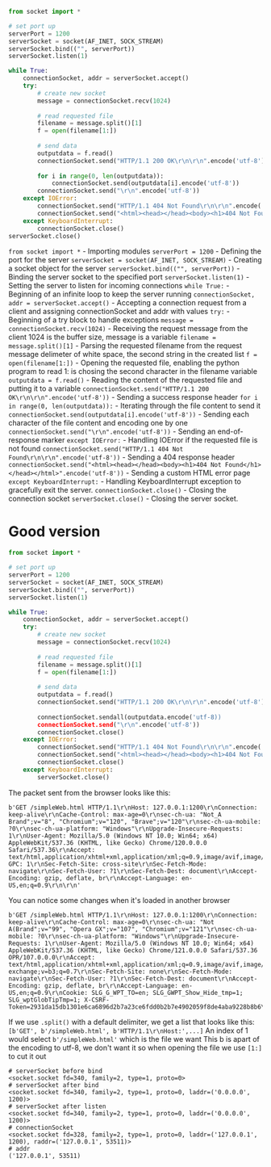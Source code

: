 ```python
from socket import *

# set port up
serverPort = 1200
serverSocket = socket(AF_INET, SOCK_STREAM)
serverSocket.bind(("", serverPort))
serverSocket.listen(1)

while True:
    connectionSocket, addr = serverSocket.accept()
    try:
        # create new socket
        message = connectionSocket.recv(1024)
        
        # read requested file
        filename = message.split()[1]
        f = open(filename[1:])
        
        # send data
        outputdata = f.read()
        connectionSocket.send("HTTP/1.1 200 OK\r\n\r\n".encode('utf-8'))
        
        for i in range(0, len(outputdata)):
            connectionSocket.send(outputdata[i].encode('utf-8'))
        connectionSocket.send("\r\n".encode('utf-8'))
    except IOError:
        connectionSocket.send("HTTP/1.1 404 Not Found\r\n\r\n".encode('utf-8'))
        connectionSocket.send("<html><head></head><body><h1>404 Not Found</h1></head></html>".encode('utf-8'))
    except KeyboardInterrupt:
        connectionSocket.close()
serverSocket.close()
```

`from socket import *` - Importing modules
`serverPort = 1200` - Defining the port for the server
`serverSocket = socket(AF_INET, SOCK_STREAM)` - Creating a socket object for the server
`serverSocket.bind(("", serverPort))` - Binding the server socket to the specified port
`serverSocket.listen(1)` - Setting the server to listen for incoming connections
`while True:` - Beginning of an infinite loop to keep the server running
`connectionSocket, addr = serverSocket.accept()` - Accepting a connection request from a client and assigning connectionSocket and addr with values
`try:` - Beginning of a try block to handle exceptions
`message = connectionSocket.recv(1024)` - Receiving the request message from the client
	1024 is the buffer size, message is a variable
`filename = message.split()[1]` - Parsing the requested filename from the request message
	delimeter of white space,  the second string in the created list
`f = open(filename[1:])` - Opening the requested file, enabling the python program to read
	1: is chosing the second character in the filename variable
`outputdata = f.read()` - Reading the content of the requested file and putting it to a variable
`connectionSocket.send("HTTP/1.1 200 OK\r\n\r\n".encode('utf-8'))` - Sending a success response header
`for i in range(0, len(outputdata)):` - Iterating through the file content to send it
`connectionSocket.send(outputdata[i].encode('utf-8'))` - Sending each character of the file content and encoding one by one
`connectionSocket.send("\r\n".encode('utf-8'))` - Sending an end-of-response marker
`except IOError:` - Handling IOError if the requested file is not found
`connectionSocket.send("HTTP/1.1 404 Not Found\r\n\r\n".encode('utf-8'))` - Sending a 404 response header
`connectionSocket.send("<html><head></head><body><h1>404 Not Found</h1></head></html>".encode('utf-8'))` - Sending a custom HTML error page
`except KeyboardInterrupt:` - Handling KeyboardInterrupt exception to gracefully exit the server.
`connectionSocket.close()` - Closing the connection socket
`serverSocket.close()` - Closing the server socket.


# Good version
```python
from socket import *

# set port up
serverPort = 1200
serverSocket = socket(AF_INET, SOCK_STREAM)
serverSocket.bind(("", serverPort))
serverSocket.listen(1)

while True:
    connectionSocket, addr = serverSocket.accept()
    try:
        # create new socket
        message = connectionSocket.recv(1024)
        
        # read requested file
        filename = message.split()[1]
        f = open(filename[1:])
        
        # send data
        outputdata = f.read()
        connectionSocket.send("HTTP/1.1 200 OK\r\n\r\n".encode('utf-8'))
        
        connectionSocket.sendall(outputdata.encode('utf-8))
        connectionSocket.send("\r\n".encode('utf-8'))
        connectionSocket.close()
    except IOError:
        connectionSocket.send("HTTP/1.1 404 Not Found\r\n\r\n".encode('utf-8'))
        connectionSocket.send("<html><head></head><body><h1>404 Not Found</h1></head></html>".encode('utf-8'))
        connectionSocket.close()
    except KeyboardInterrupt:
        serverSocket.close()
```

The packet sent from the browser looks like this:
```
b'GET /simpleWeb.html HTTP/1.1\r\nHost: 127.0.0.1:1200\r\nConnection: keep-alive\r\nCache-Control: max-age=0\r\nsec-ch-ua: "Not_A Brand";v="8", "Chromium";v="120", "Brave";v="120"\r\nsec-ch-ua-mobile: ?0\r\nsec-ch-ua-platform: "Windows"\r\nUpgrade-Insecure-Requests: 1\r\nUser-Agent: Mozilla/5.0 (Windows NT 10.0; Win64; x64) AppleWebKit/537.36 (KHTML, like Gecko) Chrome/120.0.0.0 Safari/537.36\r\nAccept: text/html,application/xhtml+xml,application/xml;q=0.9,image/avif,image/webp,image/apng,*/*;q=0.8\r\nSec-GPC: 1\r\nSec-Fetch-Site: cross-site\r\nSec-Fetch-Mode: navigate\r\nSec-Fetch-User: ?1\r\nSec-Fetch-Dest: document\r\nAccept-Encoding: gzip, deflate, br\r\nAccept-Language: en-US,en;q=0.9\r\n\r\n'
```

You can notice some changes when it's loaded in another browser
```
b'GET /simpleWeb.html HTTP/1.1\r\nHost: 127.0.0.1:1200\r\nConnection: keep-alive\r\nCache-Control: max-age=0\r\nsec-ch-ua: "Not A(Brand";v="99", "Opera GX";v="107", "Chromium";v="121"\r\nsec-ch-ua-mobile: ?0\r\nsec-ch-ua-platform: "Windows"\r\nUpgrade-Insecure-Requests: 1\r\nUser-Agent: Mozilla/5.0 (Windows NT 10.0; Win64; x64) AppleWebKit/537.36 (KHTML, like Gecko) Chrome/121.0.0.0 Safari/537.36 OPR/107.0.0.0\r\nAccept: text/html,application/xhtml+xml,application/xml;q=0.9,image/avif,image/webp,image/apng,*/*;q=0.8,application/signed-exchange;v=b3;q=0.7\r\nSec-Fetch-Site: none\r\nSec-Fetch-Mode: navigate\r\nSec-Fetch-User: ?1\r\nSec-Fetch-Dest: document\r\nAccept-Encoding: gzip, deflate, br\r\nAccept-Language: en-US,en;q=0.9\r\nCookie: SLG_G_WPT_TO=en; SLG_GWPT_Show_Hide_tmp=1; SLG_wptGlobTipTmp=1; X-CSRF-Token=2931da15db1301e6ca6896d2b7a23ce6fdd0b2b7e4902059f8de4aba9228b8b6\r\n\r\n'
```

If we use `.split()` with a default delimiter, we get a list that looks like this:
`[b'GET', b'/simpleWeb.html', b'HTTP/1.1\r\nHost:',...]`
An index of 1 would select `b'/simpleWeb.html'` which is the file we want
This b is apart of the encoding to utf-8, we don't want it so when opening the file we use `[1:]` to cut it out

```
# serverSocket before bind
<socket.socket fd=340, family=2, type=1, proto=0>
# serverSocket after bind
<socket.socket fd=340, family=2, type=1, proto=0, laddr=('0.0.0.0', 1200)>
# serverSocket after listen
<socket.socket fd=340, family=2, type=1, proto=0, laddr=('0.0.0.0', 1200)>
# connectionSocket
<socket.socket fd=328, family=2, type=1, proto=0, laddr=('127.0.0.1', 1200), raddr=('127.0.0.1', 53511)>
# addr
('127.0.0.1', 53511)
```

